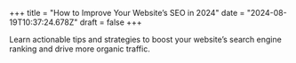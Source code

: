 +++
title = "How to Improve Your Website’s SEO in 2024"
date = "2024-08-19T10:37:24.678Z"
draft = false
+++

  Learn actionable tips and strategies to boost your website’s search engine ranking and drive more organic traffic.
        